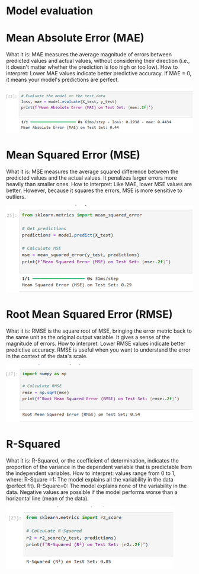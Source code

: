  <h1>Model evaluation</h1>
 <h1>Mean Absolute Error (MAE)</h1>
What it is: MAE measures the average magnitude of errors between predicted values and actual values, without considering their direction (i.e., it doesn't matter whether the prediction is too high or too low).
How to interpret: Lower MAE values indicate better predictive accuracy. If MAE = 0, it means your model's predictions are perfect.

![Alt text](MAE.png)



<h1>Mean Squared Error (MSE)</h1>
What it is: MSE measures the average squared difference between the predicted values and the actual values. It penalizes larger errors more heavily than smaller ones.
How to interpret: Like MAE, lower MSE values are better. However, because it squares the errors, MSE is more sensitive to outliers.

![Alt text](MSE.png)


<h1>Root Mean Squared Error (RMSE)</h1>
What it is: RMSE is the square root of MSE, bringing the error metric back to the same unit as the original output variable. It gives a sense of the magnitude of errors.
How to interpret: Lower RMSE values indicate better predictive accuracy. RMSE is useful when you want to understand the error in the context of the data's scale.

![Alt text](RMSE.png)

<h1>R-Squared</h1>

What it is: R-Squared, or the coefficient of determination, indicates the proportion of the variance in the dependent variable that is predictable from the independent variables.
How to interpret: 
  values range from 0 to 1, where: 
  R-Square =1: The model explains all the variability in the data (perfect fit).
  R-Square=0: The model explains none of the variability in the data.
 Negative values are possible if the model performs worse than a horizontal line (mean of the data).

 ![Alt text](R2.png)

